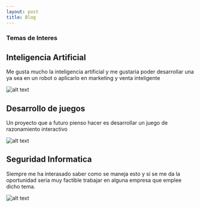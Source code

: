 ```yaml
---
layout: post
title: Blog
---
```

### Temas de Interes

## Inteligencia Artificial
Me gusta mucho la inteligencia artificial y me gustaria  poder desarrollar una ya sea en un robot o aplicarlo  en marketing y venta inteligente

![alt text](https://cdn.computerhoy.com/sites/navi.axelspringer.es/public/media/image/2019/08/inteligencia-artificial.jpg)

##  Desarrollo de juegos
Un proyecto que a futuro pienso hacer es desarrollar un juego de razonamiento interactivo

![alt text](https://cdn01.alison-static.net/courses/1003/alison_courseware_intro_1003.jpg)

## Seguridad Informatica
Siempre me ha interasado saber como se maneja esto y  si se me da  la oportunidad seria muy factible trabajar en alguna empresa que emplee  dicho tema.

![alt text](https://obsbusiness.school/sites/default/files/styles/blog_post/public/post/istock-673891964_0.jpg?itok=d31visSg)
